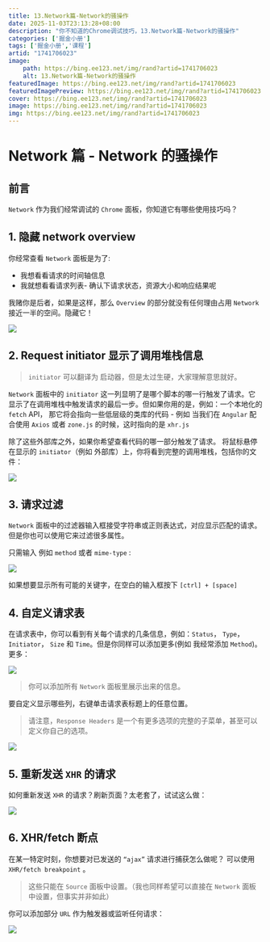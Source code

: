 ```yaml
---
title: 13.Network篇-Network的骚操作
date: 2025-11-03T23:13:28+08:00
description: "你不知道的Chrome调试技巧，13.Network篇-Network的骚操作"
categories: ['掘金小册']
tags: ['掘金小册','课程']
artid: "1741706023"
image:
    path: https://bing.ee123.net/img/rand?artid=1741706023
    alt: 13.Network篇-Network的骚操作
featuredImage: https://bing.ee123.net/img/rand?artid=1741706023
featuredImagePreview: https://bing.ee123.net/img/rand?artid=1741706023
cover: https://bing.ee123.net/img/rand?artid=1741706023
image: https://bing.ee123.net/img/rand?artid=1741706023
img: https://bing.ee123.net/img/rand?artid=1741706023
---
```


# Network 篇 - Network 的骚操作

## 前言

`Network` 作为我们经常调试的 `Chrome` 面板，你知道它有哪些使用技巧吗？

## 1. 隐藏 network overview

你经常查看 `Network` 面板是为了:

- 我想看看请求的时间轴信息
- 我就想看看请求列表- 确认下请求状态，资源大小和响应结果呢

我赌你是后者，如果是这样，那么 `Overview` 的部分就没有任何理由占用 `Network` 接近一半的空间。隐藏它！

![](https://p1-jj.byteimg.com/tos-cn-i-t2oaga2asx/gold-user-assets/2019/1/22/168745fc910fdc73~tplv-t2oaga2asx-image.image)

## 2. Request initiator 显示了调用堆栈信息

> `initiator` 可以翻译为 启动器，但是太过生硬，大家理解意思就好。

`Network` 面板中的 `initiator` 这一列显明了是哪个脚本的哪一行触发了请求。它显示了在调用堆栈中触发请求的最后一步。但如果你用的是，例如：一个本地化的 `fetch` API， 那它将会指向一些低层级的类库的代码 - 例如 当我们在 `Angular` 配合使用 `Axios` 或者 `zone.js` 的时候，这时指向的是 `xhr.js` 

除了这些外部库之外，如果你希望查看代码的哪一部分触发了请求。 将鼠标悬停在显示的 `initiator`（例如 外部库）上，你将看到完整的调用堆栈，包括你的文件：

![](https://p1-jj.byteimg.com/tos-cn-i-t2oaga2asx/gold-user-assets/2018/12/29/167f8282477941b8~tplv-t2oaga2asx-image.image)


## 3. 请求过滤

`Network` 面板中的过滤器输入框接受字符串或正则表达式，对应显示匹配的请求。 但是你也可以使用它来过滤很多属性。

只需输入 例如 `method` 或者 `mime-type` :

![](https://p1-jj.byteimg.com/tos-cn-i-t2oaga2asx/gold-user-assets/2018/12/29/167f8282534dfe59~tplv-t2oaga2asx-image.image)

如果想要显示所有可能的关键字，在空白的输入框按下 `[ctrl] + [space]`


## 4. 自定义请求表

在请求表中，你可以看到有关每个请求的几条信息，例如：`Status`， `Type`， `Initiator`， `Size` 和 `Time`。但是你同样可以添加更多(例如 我经常添加 `Method`)。更多：

![](https://p1-jj.byteimg.com/tos-cn-i-t2oaga2asx/gold-user-assets/2018/12/29/167f82824d09c68d~tplv-t2oaga2asx-image.image)

> 你可以添加所有 `Network` 面板里展示出来的信息。

要自定义显示哪些列，右键单击请求表标题上的任意位置。

> 请注意，`Response Headers` 是一个有更多选项的完整的子菜单，甚至可以定义你自己的选项。

![](https://p1-jj.byteimg.com/tos-cn-i-t2oaga2asx/gold-user-assets/2018/12/29/167f828279b0b397~tplv-t2oaga2asx-image.image)

## 5. 重新发送 `XHR` 的请求

如何重新发送 `XHR` 的请求？刷新页面？太老套了，试试这么做：

![](https://p1-jj.byteimg.com/tos-cn-i-t2oaga2asx/gold-user-assets/2018/12/20/167c99ea1c267c2b~tplv-t2oaga2asx-image.image)


## 6. XHR/fetch 断点

在某一特定时刻，你想要对已发送的 `“ajax”` 请求进行捕获怎么做呢？
可以使用 `XHR/fetch breakpoint` 。

> 这些只能在 `Source` 面板中设置。（我也同样希望可以直接在 `Network` 面板中设置，但事实并非如此）

你可以添加部分 `URL` 作为触发器或监听任何请求：

![](https://p1-jj.byteimg.com/tos-cn-i-t2oaga2asx/gold-user-assets/2019/1/22/16874662814db12c~tplv-t2oaga2asx-image.image)